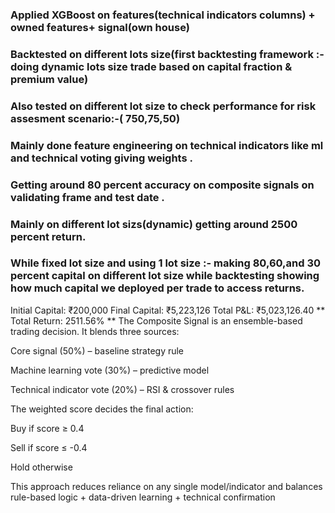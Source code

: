 ### Applied XGBoost on features(technical indicators columns) + owned features+ signal(own house)
### Backtested on different lots size(first backtesting framework :- doing dynamic lots size trade based on capital fraction & premium value)
### Also tested on different lot size to check performance for risk assesment scenario:-( 750,75,50) 
### Mainly done feature engineering on technical indicators like ml and technical voting giving weights . 
### Getting around 80 percent accuracy on composite signals on validating frame and test date .
### Mainly on different lot sizs(dynamic) getting around  2500 percent return.
### While fixed lot size and using 1 lot size :- making 80,60,and 30 percent capital on different lot size while backtesting showing how much capital we deployed per trade to access returns.

Initial Capital:    ₹200,000
Final Capital:      ₹5,223,126
Total P&L:          ₹5,023,126.40
** Total Return:       2511.56% **
The Composite Signal is an ensemble-based trading decision.
It blends three sources:

Core signal (50%) – baseline strategy rule

Machine learning vote (30%) – predictive model

Technical indicator vote (20%) – RSI & crossover rules

The weighted score decides the final action:

Buy if score ≥ 0.4

Sell if score ≤ -0.4

Hold otherwise

This approach reduces reliance on any single model/indicator and balances rule-based logic + data-driven learning + technical confirmation
